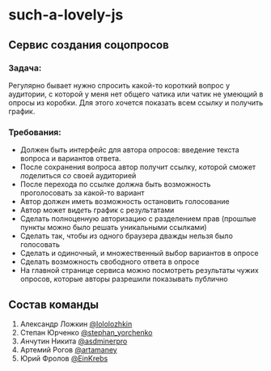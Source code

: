 # such-a-lovely-js

## Сервис создания соцопросов

### Задача: 
  Регулярно бывает нужно спросить какой-то короткий вопрос у аудитории, с которой у меня нет общего чатика или чатик не умеющий в опросы из коробки. Для этого *х*очется показать всем ссылк*у* и получить график.

### Требования:
 - Должен быть интерфе*й*с для автора опросов: введе*н*ие текста вопроса и вариантов ответа.
 - После сохранени*я* во*п*роса автор получит ссылку, к*о*торой сможет *п*оделиться с*о* своей аудиторией
 - После перехода по ссылке долж*н*а быть возможность проголосовать за какой-то вариант
 - Автор долж*е*н иметь возможность остановить голосование
 - Автор может ви*де*ть график с резу*ль*татами
 - Сделать полноцен*н*ую авторизацию с разделением прав (прошлые пункты можно было решать уникальными ссылками)
 - Сделать так, чтобы *и*з одного браузера дважды нельзя было голосовать
 - Сделать и одиночный, и множественный выбор вариантов в опросе
 - Сделать возможность свободного ответа в опросе
 - На главной странице сервиса можно посмотреть результаты чужих опросов, *к*оторые авторы разрешили показывать публично


Состав команды
---

  1. Александр Ложкин [ @lololozhkin ](https://github.com/lololozhkin)
  2. Степан Юрченко [ @stephan_yorchenko ](https://github.com/StephanYorchenko)
  3. *А*нчутин Никита [ @asdminerpro ](https://github.com/asdminerpro)
  4. Арте*м*ий Рогов [ @artamaney ](https://github.com/artamaney)
  5. Юрий Фролов [ @EinKrebs ](https://github.com/EinKrebs)
